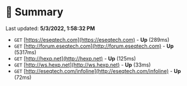 # 📖 Summary
Last updated: **5/3/2022, 1:58:32 PM**

- `GET` [https://eseqtech.com](https://eseqtech.com) - **Up** (289ms)
- `GET` [http://forum.eseqtech.com](http://forum.eseqtech.com) - **Up** (5317ms)
- `GET` [http://hexp.net](http://hexp.net) - **Up** (125ms)
- `GET` [http://ws.hexp.net](http://ws.hexp.net) - **Up** (33ms)
- `GET` [http://eseqtech.com/infoline](http://eseqtech.com/infoline) - **Up** (72ms)
